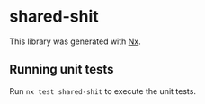 # shared-shit

This library was generated with [Nx](https://nx.dev).

## Running unit tests

Run `nx test shared-shit` to execute the unit tests.
